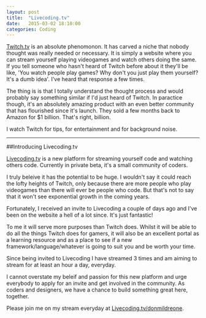 ```yaml
---
layout: post
title:  "Livecoding.tv"
date:   2015-03-02 18:10:00
categories: Coding
---
```

[Twitch.tv](http://www.twitch.tv) is an absolute phenomonon. It has carved a niche that nobody thought was really needed or necessary. It is simply a website where you can stream yourself playing videogames and watch others doing the same. If you tell someone who hasn't heard of Twitch before about it they'll be like, 'You watch people play games? Why don't you just play them yourself? It's a dumb idea'. I've heard that response a few times.

The thing is is that I totally understand the thought process and would probably say something similar if I'd just heard of Twitch. In paractice though, it's an absolutely amazing product with an even better community that has flourished since it's launch. They sold a few months back to Amazon for $1 billion. That's right, billion.

I watch Twitch for tips, for entertainment and for background noise.

---

##Introducing Livecoding.tv

[Livecoding.tv](http://www.livecoding.tv) is a new platform for streaming yourself code and watching others code. Currently in private beta, it's a small community of coders.

I truly beleive it has the potential to be huge. I wouldn't say it could reach the lofty heights of Twitch, only because there are more people who play videogames than there will ever be people who code. But that's not to say that it won't see exponential growth in the coming years.

Fortunately, I received an invite to Livecoding a couple of days ago and I've been on the website a hell of a lot since. It's just fantastic!

To me it will serve more purposes than Twitch does. Whilst it will be able to do all the things Twitch does for gamers, it will also be an excellent portal as a learning resource and as a place to see if a new framework/language/whatever is going to suit you and be worth your time.

Since being invited to Livecoding I have streamed 3 times and am aiming to stream for at least an hour a day, everyday.

I cannot overstate my beleif and passion for this new platform and urge everybody to apply for an invite and get involved in the community. As coders and designers, we have a chance to build something great here, together.

Please join me on my stream everyday at [Livecoding.tv/donmildreone](https://www.livecoding.tv/donmildreone/).


